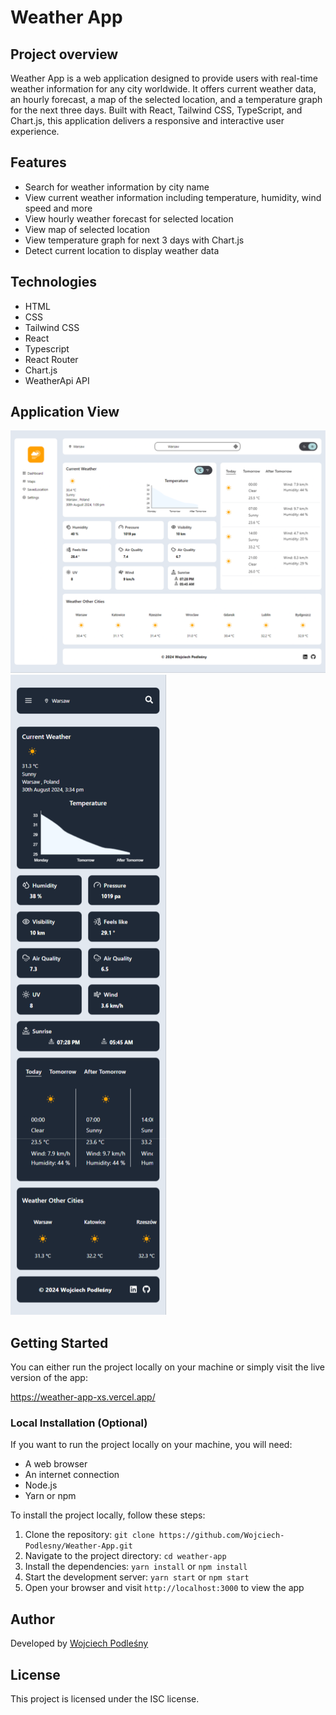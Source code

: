 # Weather App

## Project overview

Weather App is a web application designed to provide users with real-time weather information for any city worldwide. It offers current weather data, an hourly forecast, a map of the selected location, and a temperature graph for the next three days. Built with React, Tailwind CSS, TypeScript, and Chart.js, this application delivers a responsive and interactive user experience.

## Features

- Search for weather information by city name
- View current weather information including temperature, humidity, wind speed and more
- View hourly weather forecast for selected location
- View map of selected location
- View temperature graph for next 3 days with Chart.js
- Detect current location to display weather data

## Technologies

- HTML
- CSS
- Tailwind CSS
- React
- Typescript
- React Router
- Chart.js
- WeatherApi API

## Application View

<img src="/src/assets/Screenshot_Desktop.png" alt="Desktop">

<img src="/src/assets/Screenshot_Mobile.png" alt="Mobile">

## Getting Started

You can either run the project locally on your machine or simply visit the live version of the app:

https://weather-app-xs.vercel.app/

### Local Installation (Optional)

If you want to run the project locally on your machine, you will need:

- A web browser
- An internet connection
- Node.js
- Yarn or npm

To install the project locally, follow these steps:

1. Clone the repository: `git clone https://github.com/Wojciech-Podlesny/Weather-App.git`
2. Navigate to the project directory: `cd weather-app`
3. Install the dependencies: `yarn install` or `npm install`
4. Start the development server: `yarn start` or `npm start`
5. Open your browser and visit `http://localhost:3000` to view the app

## Author

Developed by [Wojciech Podleśny](https://github.com/Wojciech-Podlesny)

## License

This project is licensed under the ISC license.
